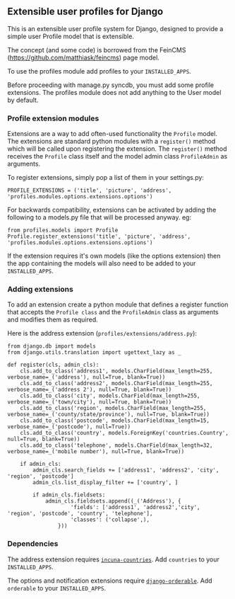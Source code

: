 ## Extensible user profiles for Django

This is an extensible user profile system for Django, designed to provide a
simple user Profile model that is extensible.

The concept (and some code) is borrowed from the FeinCMS
(https://github.com/matthiask/feincms) page model.

To use the profiles module add profiles to your `INSTALLED_APPS`.

Before proceeding with manage.py syncdb, you must add some profile extensions.
The profiles module does not add anything to the User model by default.


### Profile extension modules

Extensions are a way to add often-used functionality the `Profile` model. The
extensions are standard python modules with a `register()` method which will be
called upon registering the extension. The `register()` method receives the
`Profile` class itself and the model admin class `ProfileAdmin` as arguments.

To register extensions, simply pop a list of them in your settings.py:

    PROFILE_EXTENSIONS = ('title', 'picture', 'address', 'profiles.modules.options.extensions.options')

For backwards compatibility, extensions can be activated by adding the
following to a models.py file that will be processed anyway. eg:

    from profiles.models import Profile
    Profile.register_extensions('title', 'picture', 'address', 'profiles.modules.options.extensions.options')

If the extension requires it's own models (like the options extension) then the
app containing the models will also need to be added to your `INSTALLED_APPS`.

### Adding extensions

To add an extension create a python module that defines a register function
that accepts the `Profile class` and the `ProfileAdmin` class as arguments and
modifies them as required.

Here is the address extension (`profiles/extensions/address.py`):


    from django.db import models
    from django.utils.translation import ugettext_lazy as _

    def register(cls, admin_cls):
        cls.add_to_class('address1', models.CharField(max_length=255, verbose_name=_('address'), null=True, blank=True))
        cls.add_to_class('address2', models.CharField(max_length=255, verbose_name=_('address 2'), null=True, blank=True))
        cls.add_to_class('city', models.CharField(max_length=255, verbose_name=_('town/city'), null=True, blank=True))
        cls.add_to_class('region', models.CharField(max_length=255, verbose_name=_('county/state/province'), null=True, blank=True))
        cls.add_to_class('postcode', models.CharField(max_length=15, verbose_name=_('postcode'), null=True))
        cls.add_to_class('country', models.ForeignKey('countries.Country', null=True, blank=True))
        cls.add_to_class('telephone', models.CharField(max_length=32, verbose_name=_('mobile number'), null=True, blank=True))

        if admin_cls:
            admin_cls.search_fields += ['address1', 'address2', 'city', 'region', 'postcode']
            admin_cls.list_display_filter += ['country', ]

            if admin_cls.fieldsets:
                admin_cls.fieldsets.append((_('Address'), {
                        'fields': ['address1', 'address2','city', 'region', 'postcode', 'country', 'telephone'],
                        'classes': ('collapse',),
                    }))


### Dependencies

The address extension requires
[`incuna-countries`](http://github.com/incuna/incuna-countries). Add
`countries` to your `INSTALLED_APPS`.

The options and notification extensions require
[`django-orderable`](http://github.com/incuna/django-orderable). Add
`orderable` to your `INSTALLED_APPS`.
